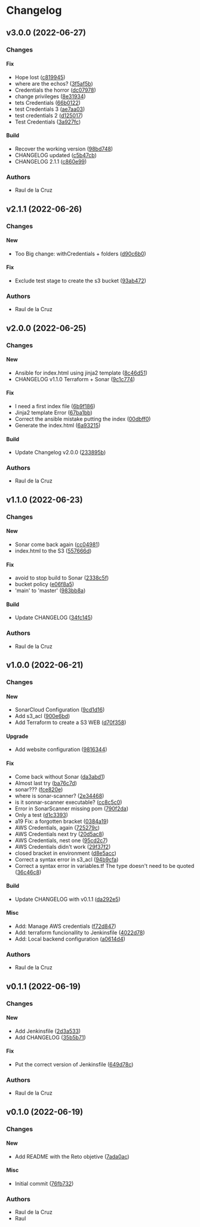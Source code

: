 # Changelog

## v3.0.0 (2022-06-27)

### Changes

#### Fix

* Hope lost ([c819945](https://github.com/rcruz63/RetoGitOps/commit/c819945))
* where are the echos? ([3f5af5b](https://github.com/rcruz63/RetoGitOps/commit/3f5af5b))
* Credentials the horror ([dc07978](https://github.com/rcruz63/RetoGitOps/commit/dc07978))
* change privileges ([8e31934](https://github.com/rcruz63/RetoGitOps/commit/8e31934))
* tets Credentials ([66b0122](https://github.com/rcruz63/RetoGitOps/commit/66b0122))
* test Credentials 3 ([ae7aa03](https://github.com/rcruz63/RetoGitOps/commit/ae7aa03))
* test credentials 2 ([d125017](https://github.com/rcruz63/RetoGitOps/commit/d125017))
* Test Credentials ([3a927fc](https://github.com/rcruz63/RetoGitOps/commit/3a927fc))

#### Build

* Recover the working version ([98bd748](https://github.com/rcruz63/RetoGitOps/commit/98bd748))
* CHANGELOG updated ([c5b47cb](https://github.com/rcruz63/RetoGitOps/commit/c5b47cb))
* CHANGELOG 2.1.1 ([c860e99](https://github.com/rcruz63/RetoGitOps/commit/c860e99))

### Authors

* Raul de la Cruz

## v2.1.1 (2022-06-26)

### Changes

#### New

* Too Big change: withCredentials + folders ([d90c6b0](https://github.com/rcruz63/RetoGitOps/commit/d90c6b0))

#### Fix

* Exclude test stage to create the s3 bucket ([93ab472](https://github.com/rcruz63/RetoGitOps/commit/93ab472))

### Authors

* Raul de la Cruz

## v2.0.0 (2022-06-25)

### Changes

#### New

* Ansible for index.html using jinja2 template ([8c46d51](https://github.com/rcruz63/RetoGitOps/commit/8c46d51))
* CHANGELOG v1.1.0 Terraform + Sonar ([9c1c774](https://github.com/rcruz63/RetoGitOps/commit/9c1c774))

#### Fix

* I need a first index file ([6b9f186](https://github.com/rcruz63/RetoGitOps/commit/6b9f186))
* Jinja2 template Error ([67ba1bb](https://github.com/rcruz63/RetoGitOps/commit/67ba1bb))
* Correct the ansible mistake putting the index ([00dbff0](https://github.com/rcruz63/RetoGitOps/commit/00dbff0))
* Generate the index.html ([6a93215](https://github.com/rcruz63/RetoGitOps/commit/6a93215))

#### Build

* Update Changelog v2.0.0 ([233895b](https://github.com/rcruz63/RetoGitOps/commit/233895b))

### Authors

* Raul de la Cruz

## v1.1.0 (2022-06-23)

### Changes

#### New

* Sonar come back again ([cc04981](https://github.com/rcruz63/RetoGitOps/commit/cc04981))
* index.html to the S3 ([557666d](https://github.com/rcruz63/RetoGitOps/commit/557666d))

#### Fix

* avoid to stop build to Sonar ([2338c5f](https://github.com/rcruz63/RetoGitOps/commit/2338c5f))
* bucket policy ([e06f8a5](https://github.com/rcruz63/RetoGitOps/commit/e06f8a5))
* 'main' to 'master' ([983bb8a](https://github.com/rcruz63/RetoGitOps/commit/983bb8a))

#### Build

* Update CHANGELOG ([34fc145](https://github.com/rcruz63/RetoGitOps/commit/34fc145))

### Authors

* Raul de la Cruz

## v1.0.0 (2022-06-21)

### Changes

#### New

* SonarCloud Configuration ([9cd1d16](https://github.com/rcruz63/RetoGitOps/commit/9cd1d16))
* Add s3_acl ([900e6bd](https://github.com/rcruz63/RetoGitOps/commit/900e6bd))
* Add Terraform to create a S3 WEB ([d70f358](https://github.com/rcruz63/RetoGitOps/commit/d70f358))

#### Upgrade

* Add website configuration ([9816344](https://github.com/rcruz63/RetoGitOps/commit/9816344))

#### Fix

* Come back without Sonar ([da3abd1](https://github.com/rcruz63/RetoGitOps/commit/da3abd1))
* Almost last try ([ba76c7d](https://github.com/rcruz63/RetoGitOps/commit/ba76c7d))
* sonar??? ([fce820e](https://github.com/rcruz63/RetoGitOps/commit/fce820e))
* where is sonar-scanner? ([2e34468](https://github.com/rcruz63/RetoGitOps/commit/2e34468))
* is it sonnar-scanner executable? ([cc8c5c0](https://github.com/rcruz63/RetoGitOps/commit/cc8c5c0))
* Error in SonarScanner missing pom ([790f2da](https://github.com/rcruz63/RetoGitOps/commit/790f2da))
* Only a test ([d1c3393](https://github.com/rcruz63/RetoGitOps/commit/d1c3393))
* a19 Fix: a forgotten bracket ([0384a19](https://github.com/rcruz63/RetoGitOps/commit/0384a19))
* AWS Credentials, again ([725279c](https://github.com/rcruz63/RetoGitOps/commit/725279c))
* AWS Credentials next try ([20d5ac8](https://github.com/rcruz63/RetoGitOps/commit/20d5ac8))
* AWS Credentials, nest one ([95cd2c7](https://github.com/rcruz63/RetoGitOps/commit/95cd2c7))
* AWS Credentials didn't work ([29f37f2](https://github.com/rcruz63/RetoGitOps/commit/29f37f2))
* closed bracket in environment ([d8e5acc](https://github.com/rcruz63/RetoGitOps/commit/d8e5acc))
* Correct a syntax error in s3_acl ([94b9cfa](https://github.com/rcruz63/RetoGitOps/commit/94b9cfa))
* Correct a syntax error in variables.tf The type doesn't need to be quoted ([36c46c8](https://github.com/rcruz63/RetoGitOps/commit/36c46c8))

#### Build

* Update CHANGELOG with v0.1.1 ([da292e5](https://github.com/rcruz63/RetoGitOps/commit/da292e5))

#### Misc

* Add: Manage AWS credentials ([f72d847](https://github.com/rcruz63/RetoGitOps/commit/f72d847))
* Add: terraform funcionallity to Jenkinsfile ([4022d78](https://github.com/rcruz63/RetoGitOps/commit/4022d78))
* Add: Local backend configuration ([a0614d4](https://github.com/rcruz63/RetoGitOps/commit/a0614d4))

### Authors

* Raul de la Cruz

## v0.1.1 (2022-06-19)

### Changes

#### New

* Add Jenkinsfile ([2d3a533](https://github.com/rcruz63/RetoGitOps/commit/2d3a533))
* Add CHANGELOG ([35b5b71](https://github.com/rcruz63/RetoGitOps/commit/35b5b71))

#### Fix

* Put the correct version of Jenkinsfile ([649d78c](https://github.com/rcruz63/RetoGitOps/commit/649d78c))

### Authors

* Raul de la Cruz

## v0.1.0 (2022-06-19)

### Changes

#### New

* Add README with the Reto objetive ([7ada0ac](https://github.com/rcruz63/RetoGitOps/commit/7ada0ac))

#### Misc

* Initial commit ([76fb732](https://github.com/rcruz63/RetoGitOps/commit/76fb732))

### Authors

* Raul de la Cruz
* Raul

